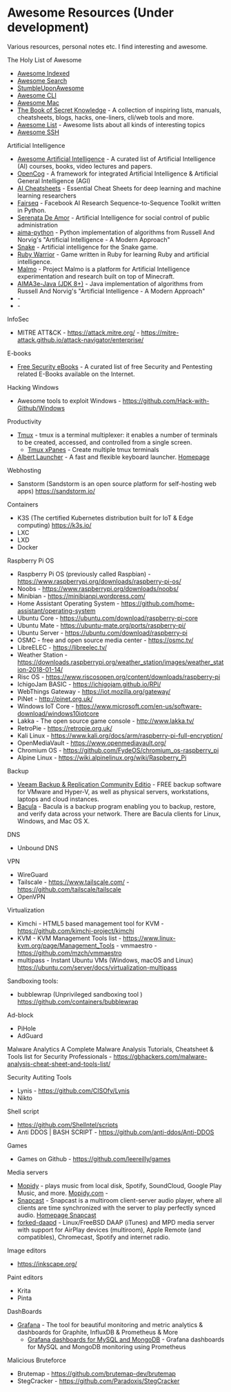 # Awesome Resources (Under development)

Various resources, personal notes etc. I find interesting and awesome.



The Holy List of Awesome
- [Awesome Indexed](https://awesome-indexed.mathew-davies.co.uk/)
- [Awesome Search](https://awesomelists.top/)
- [StumbleUponAwesome](https://github.com/basharovV/StumbleUponAwesome)
- [Awesome CLI](https://github.com/umutphp/awesome-cli)
- [Awesome Mac](https://github.com/jaywcjlove/awesome-mac)
- [The Book of Secret Knowledge](https://github.com/trimstray/the-book-of-secret-knowledge) - A collection of inspiring lists, manuals, cheatsheets, blogs, hacks, one-liners, cli/web tools and more. 
- [Awesome List](https://github.com/sindresorhus/awesome) - Awesome lists about all kinds of interesting topics 
- [Awesome SSH](https://github.com/moul/awesome-ssh)

Artificial Intelligence
- [Awesome Artificial Intelligence](https://github.com/owainlewis/awesome-artificial-intelligence) - A curated list of Artificial Intelligence (AI) courses, books, video lectures and papers. 
- [OpenCog](https://github.com/opencog/opencog) - A framework for integrated Artificial Intelligence & Artificial General Intelligence (AGI) 
- [AI Cheatsheets](https://github.com/kailashahirwar/cheatsheets-ai) - Essential Cheat Sheets for deep learning and machine learning researchers 
- [Fairseq](https://github.com/pytorch/fairseq) - Facebook AI Research Sequence-to-Sequence Toolkit written in Python. 
- [Serenata De Amor](https://github.com/okfn-brasil/serenata-de-amor) - Artificial Intelligence for social control of public administration
- [aima-python](https://github.com/aimacode/aima-python) - Python implementation of algorithms from Russell And Norvig's "Artificial Intelligence - A Modern Approach" 
- [Snake](https://github.com/chuyangliu/snake) - Artificial intelligence for the Snake game. 
- [Ruby Warrior](https://github.com/ryanb/ruby-warrior) - Game written in Ruby for learning Ruby and artificial intelligence. 
- [Malmo](https://github.com/microsoft/malmo) - Project Malmo is a platform for Artificial Intelligence experimentation and research built on top of Minecraft. 
- [AIMA3e-Java (JDK 8+)](https://github.com/aimacode/aima-java) - Java implementation of algorithms from Russell And Norvig's "Artificial Intelligence - A Modern Approach" 
- []() - 
- []() - 


InfoSec
- MITRE ATT&CK - https://attack.mitre.org/
        - https://mitre-attack.github.io/attack-navigator/enterprise/

E-books
- [Free Security eBooks](https://github.com/Hack-with-Github/Free-Security-eBooks) - A curated list of free Security and Pentesting related E-Books available on the Internet.

Hacking Windows
- Awesome tools to exploit Windows - https://github.com/Hack-with-Github/Windows

Productivity
- [Tmux](https://github.com/tmux/tmux) - tmux is a terminal multiplexer: it enables a number of terminals to be created, accessed, and controlled from a single screen.
  - [Tmux xPanes](https://github.com/greymd/tmux-xpanes) - Create multiple tmux terminals
- [Albert Launcher](https://github.com/albertlauncher/albert) - A fast and flexible keyboard launcher. [Homepage](https://albertlauncher.github.io/)

Webhosting
- Sanstorm (Sandstorm is an open source platform for self-hosting web apps) https://sandstorm.io/

Containers
- K3S (The certified Kubernetes distribution built for IoT & Edge computing) https://k3s.io/
- LXC
- LXD
- Docker

Raspberry Pi OS
- Raspberry Pi OS (previously called Raspbian) - https://www.raspberrypi.org/downloads/raspberry-pi-os/
- Noobs - https://www.raspberrypi.org/downloads/noobs/
- Minibian - https://minibianpi.wordpress.com/
- Home Assistant Operating System - https://github.com/home-assistant/operating-system
- Ubuntu Core - https://ubuntu.com/download/raspberry-pi-core
- Ubuntu Mate - https://ubuntu-mate.org/ports/raspberry-pi/
- Ubuntu Server - https://ubuntu.com/download/raspberry-pi
- OSMC - free and open source media center - https://osmc.tv/
- LibreELEC - https://libreelec.tv/
- Weather Station - https://downloads.raspberrypi.org/weather_station/images/weather_station-2018-01-14/
- Risc OS - https://www.riscosopen.org/content/downloads/raspberry-pi
- IchigoJam BASIC - https://ichigojam.github.io/RPi/
- WebThings Gateway - https://iot.mozilla.org/gateway/
- PiNet - http://pinet.org.uk/
- Windows IoT Core - https://www.microsoft.com/en-us/software-download/windows10iotcore
- Lakka - The open source game console - http://www.lakka.tv/
- RetroPie - https://retropie.org.uk/
- Kali Linux - https://www.kali.org/docs/arm/raspberry-pi-full-encryption/
- OpenMediaVault - https://www.openmediavault.org/
- Chromium OS - https://github.com/FydeOS/chromium_os-raspberry_pi
- Alpine Linux - https://wiki.alpinelinux.org/wiki/Raspberry_Pi

Backup
- [Veeam Backup & Replication Community Editio](https://www.veeam.com/virtual-machine-backup-solution-free.html) - FREE backup software for VMware and Hyper-V, as well as physical servers, workstations, laptops and cloud instances.
- [Bacula](https://ubuntu.com/server/docs/backups-bacula) - Bacula is a backup program enabling you to backup, restore, and verify data across your network. There are Bacula clients for Linux, Windows, and Mac OS X.

DNS
- Unbound DNS 

VPN
- WireGuard
- Tailscale - https://www.tailscale.com/
            - https://github.com/tailscale/tailscale
- OpenVPN

Virtualization
- Kimchi - HTML5 based management tool for KVM - https://github.com/kimchi-project/kimchi
- KVM
            - KVM Management Tools list - https://www.linux-kvm.org/page/Management_Tools
            - vmmaestro - https://github.com/mzch/vmmaestro
- multipass - Instant Ubuntu VMs (Windows, macOS and Linux) https://ubuntu.com/server/docs/virtualization-multipass

Sandboxing tools:
- bubblewrap (Unprivileged sandboxing tool ) https://github.com/containers/bubblewrap


Ad-block
- PiHole
- AdGuard

Malware Analytics
A Complete Malware Analysis Tutorials, Cheatsheet & Tools list for Security Professionals -  https://gbhackers.com/malware-analysis-cheat-sheet-and-tools-list/

Security Autiting Tools
- Lynis - https://github.com/CISOfy/Lynis
- Nikto

Shell script
- https://github.com/Shellntel/scripts
- Anti DDOS | BASH SCRIPT - https://github.com/anti-ddos/Anti-DDOS

Games
- Games on Github - https://github.com/leereilly/games

Media servers
- [Mopidy](https://github.com/mopidy/mopidy) - plays music from local disk, Spotify, SoundCloud, Google Play Music, and more. [Mopidy.com](https://mopidy.com/)
        - 
- [Snapcast](https://github.com/badaix/snapcast) - Snapcast is a multiroom client-server audio player, where all clients are time synchronized with the server to play perfectly synced audio. [Homepage Snapcast](https://mjaggard.github.io/snapcast/)
- [forked-daapd](https://github.com/ejurgensen/forked-daapd) - Linux/FreeBSD DAAP (iTunes) and MPD media server with support for AirPlay devices (multiroom), Apple Remote (and compatibles), Chromecast, Spotify and internet radio. 

Image editors
- https://inkscape.org/

Paint editors
- Krita
- Pinta


DashBoards
- [Grafana](https://github.com/grafana/grafana) - The tool for beautiful monitoring and metric analytics & dashboards for Graphite, InfluxDB & Prometheus & More 
  - [Grafana dashboards for MySQL and MongoDB](https://github.com/percona/grafana-dashboards) - Grafana dashboards for MySQL and MongoDB monitoring using Prometheus 

Malicious
Bruteforce
- Brutemap - https://github.com/brutemap-dev/brutemap
- StegCracker - https://github.com/Paradoxis/StegCracker
